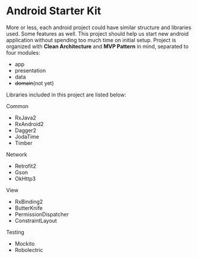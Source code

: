 # Android Starter Kit

More or less, each android project could have similar structure and libraries used. Some features as well. This project should help us start new android application without spending too much time on initial setup.
Project is organized with **Clean Architecture** and **MVP Pattern** in mind, separated to four modules: 
* app
* presentation
* data
* ~~domain~~(not yet)

Libraries included in this project are listed below:

Common
- RxJava2
- RxAndroid2
- Dagger2
- JodaTime
- Timber

Network
- Retrofit2
- Gson
- OkHttp3

View
- RxBinding2
- ButterKnife
- PermissionDispatcher
- ConstraintLayout

Testing
- Mockito
- Robolectric
